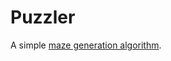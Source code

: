 # Puzzler

A simple [maze generation algorithm](https://en.wikipedia.org/wiki/Maze_generation_algorithm#Randomized_depth-first_search).
